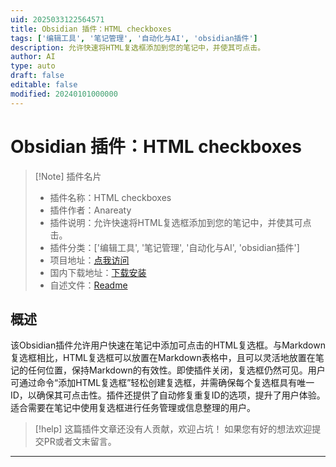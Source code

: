 ```yaml
---
uid: 2025033122564571
title: Obsidian 插件：HTML checkboxes
tags: ['编辑工具', '笔记管理', '自动化与AI', 'obsidian插件']
description: 允许快速将HTML复选框添加到您的笔记中，并使其可点击。
author: AI
type: auto
draft: false
editable: false
modified: 20240101000000
---
```


# Obsidian 插件：HTML checkboxes

> [!Note] 插件名片
> - 插件名称：HTML checkboxes
> - 插件作者：Anareaty
> - 插件说明：允许快速将HTML复选框添加到您的笔记中，并使其可点击。
> - 插件分类：['编辑工具', '笔记管理', '自动化与AI', 'obsidian插件']
> - 项目地址：[点我访问](https://github.com/anareaty/html-checkboxes)
> - 国内下载地址：[下载安装](https://pkmer.cn/products/plugin/pluginMarket/?html-checkboxes)
> - 自述文件：[Readme](https://ghproxy.net/https://raw.githubusercontent.com/anareaty/html-checkboxes/master/README.md)



## 概述

该Obsidian插件允许用户快速在笔记中添加可点击的HTML复选框。与Markdown复选框相比，HTML复选框可以放置在Markdown表格中，且可以灵活地放置在笔记的任何位置，保持Markdown的有效性。即使插件关闭，复选框仍然可见。用户可通过命令“添加HTML复选框”轻松创建复选框，并需确保每个复选框具有唯一ID，以确保其可点击性。插件还提供了自动修复重复ID的选项，提升了用户体验。适合需要在笔记中使用复选框进行任务管理或信息整理的用户。


> [!help] 
> 这篇插件文章还没有人贡献，欢迎占坑！
> 如果您有好的想法欢迎提交PR或者文末留言。
> 

---



